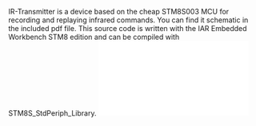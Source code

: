 IR-Transmitter is a device based on the cheap STM8S003 MCU for recording and replaying infrared commands.
You can find it schematic in the included pdf file.
This source code is written with the IAR Embedded Workbench STM8 edition and can be compiled with STM8S_StdPeriph_Library.
![Schematic](Schematic.pdf)
